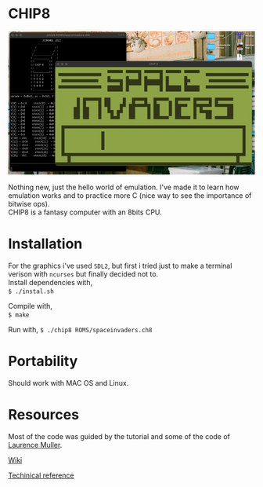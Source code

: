 # CHIP8
![Chip8](chip8.png)

Nothing new, just the hello world of emulation. I've made it to learn how emulation works and to practice more C (nice way to see the importance of bitwise ops).  
CHIP8 is a fantasy computer with an 8bits CPU. 

# Installation
For the graphics i've used `SDL2`, but first i tried just to make a terminal verison with `ncurses` but finally decided not to.  
Install dependencies with,  
`$ ./instal.sh`  

Compile with,   
`$ make`  

Run with,
`$ ./chip8 ROMS/spaceinvaders.ch8`  

# Portability
Should work with MAC OS and Linux.

# Resources
Most of the code was guided by the tutorial and some of the code of [Laurence Muller](https://multigesture.net/articles/how-to-write-an-emulator-chip-8-interpreter/).  

[Wiki](https://en.wikipedia.org/wiki/CHIP-8#Virtual_machine_description)  

[Techinical reference](http://devernay.free.fr/hacks/chip8/C8TECH10.HTM)  
